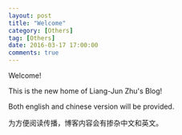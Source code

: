 ```yaml
---
layout: post
title: "Welcome"
category: [Others]
tag: [Others]
date: 2016-03-17 17:00:00
comments: true
---
```

Welcome!

This is the new home of Liang-Jun Zhu's Blog!

Both english and chinese version will be provided.

为方便阅读传播，博客内容会有掺杂中文和英文。
